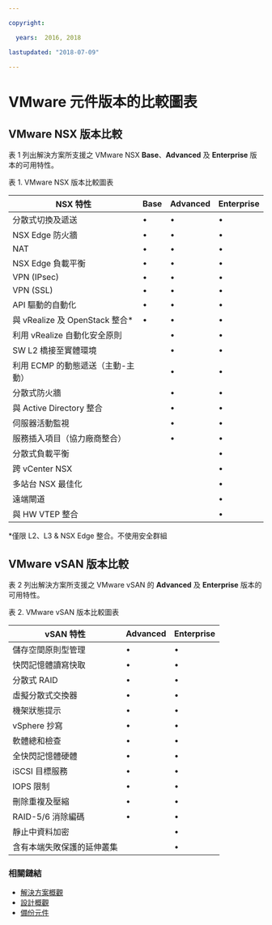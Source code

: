 ```yaml
---

copyright:

  years:  2016, 2018

lastupdated: "2018-07-09"

---
```


# VMware 元件版本的比較圖表

## VMware NSX 版本比較

表 1 列出解決方案所支援之 VMware NSX **Base**、**Advanced** 及 **Enterprise** 版本的可用特性。

表 1. VMware NSX 版本比較圖表

| NSX 特性                                      | Base |Advanced                 |Enterprise |
|-----------------------------------------------|------|----------|------------|
| 分散式切換及遞送                              | •    | •        | •          |
| NSX Edge 防火牆                               | •    | •        | •          |
| NAT                                           | •    | •        | •          |
| NSX Edge 負載平衡                             | •    | •        | •          |
| VPN (IPsec)                                   | •    | •        | •          |
| VPN (SSL)                                     | •    | •        | •          |
| API 驅動的自動化                              | •    | •        | •          |
| 與 vRealize 及 OpenStack 整合\*               | •    | •        | •          |
| 利用 vRealize 自動化安全原則                  |      | •        | •          |
| SW L2 橋接至實體環境                          |      | •        | •          |
| 利用 ECMP 的動態遞送（主動-主動）             |      | •        | •          |
| 分散式防火牆                                  |      | •        | •          |
| 與 Active Directory 整合                      |      | •        | •          |
| 伺服器活動監視                                |      | •        | •          |
| 服務插入項目（協力廠商整合）                  |      | •        | •          |
| 分散式負載平衡                                |      |          | •          |
| 跨 vCenter NSX                                |      |          | •          |
| 多站台 NSX 最佳化                             |      |          | •          |
| 遠端閘道                                      |      |          | •          |
| 與 HW VTEP 整合                               |      |          | •          |
\*僅限 L2、L3 & NSX Edge 整合。不使用安全群組

## VMware vSAN 版本比較

表 2 列出解決方案所支援之 VMware vSAN 的 **Advanced** 及 **Enterprise** 版本的可用特性。

表 2. VMware vSAN 版本比較圖表

| vSAN 特性                                       |Advanced                 |Enterprise |
|-------------------------------------------------|----------|------------|
| 儲存空間原則型管理                              | •        | •          |
| 快閃記憶體讀寫快取                              | •        | •          |
| 分散式 RAID                                     | •        | •          |
| 虛擬分散式交換器                                | •        | •          |
| 機架狀態提示                                    | •        | •          |
| vSphere 抄寫                                    | •        | •          |
| 軟體總和檢查                                    | •        | •          |
| 全快閃記憶體硬體                                | •        | •          |
| iSCSI 目標服務                                  | •        | •          |
| IOPS 限制                                       | •        | •          |
| 刪除重複及壓縮                                  | •        | •          |
| RAID-5/6 消除編碼                               | •        | •          |
| 靜止中資料加密                                  |          | •          |
| 含有本端失敗保護的延伸叢集                      |          | •          |

### 相關鏈結

* [解決方案概觀](solution_overview.html)
* [設計概觀](design_overview.html)
* [備份元件](solution_backingup.html)
